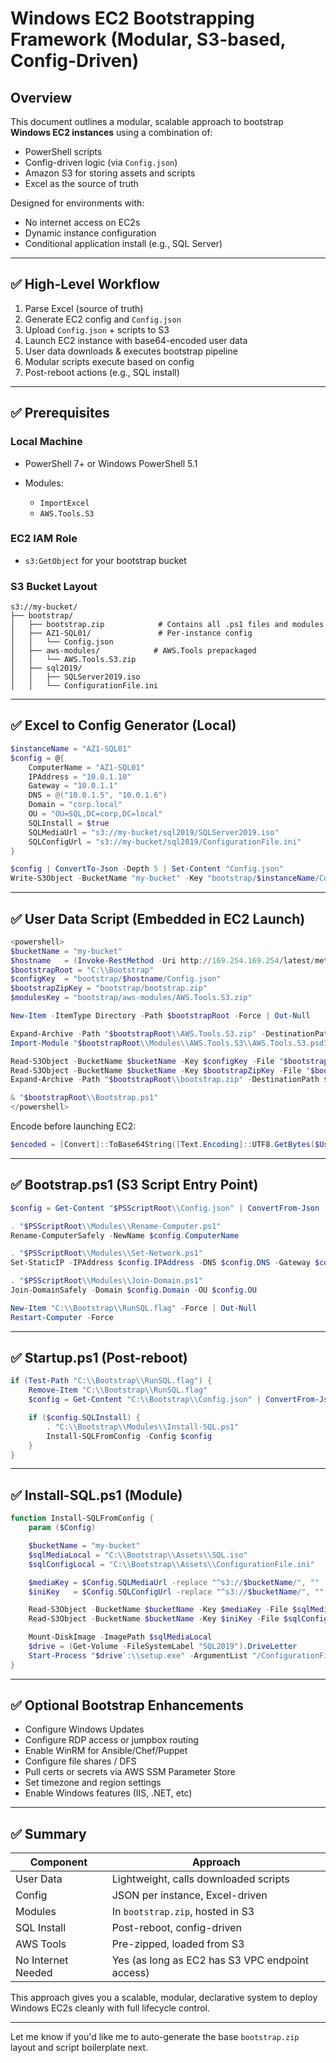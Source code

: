 # Windows EC2 Bootstrapping Framework (Modular, S3-based, Config-Driven)

## Overview

This document outlines a modular, scalable approach to bootstrap **Windows EC2 instances** using a combination of:

* PowerShell scripts
* Config-driven logic (via `Config.json`)
* Amazon S3 for storing assets and scripts
* Excel as the source of truth

Designed for environments with:

* No internet access on EC2s
* Dynamic instance configuration
* Conditional application install (e.g., SQL Server)

---

## ✅ High-Level Workflow

1. Parse Excel (source of truth)
2. Generate EC2 config and `Config.json`
3. Upload `Config.json` + scripts to S3
4. Launch EC2 instance with base64-encoded user data
5. User data downloads & executes bootstrap pipeline
6. Modular scripts execute based on config
7. Post-reboot actions (e.g., SQL install)

---

## ✅ Prerequisites

### Local Machine

* PowerShell 7+ or Windows PowerShell 5.1
* Modules:

  * `ImportExcel`
  * `AWS.Tools.S3`

### EC2 IAM Role

* `s3:GetObject` for your bootstrap bucket

### S3 Bucket Layout

```
s3://my-bucket/
├── bootstrap/
│   ├── bootstrap.zip            # Contains all .ps1 files and modules
│   ├── AZ1-SQL01/               # Per-instance config
│   │   └── Config.json
│   ├── aws-modules/            # AWS.Tools prepackaged
│   │   └── AWS.Tools.S3.zip
│   ├── sql2019/
│   │   ├── SQLServer2019.iso
│   │   └── ConfigurationFile.ini
```

---

## ✅ Excel to Config Generator (Local)

```powershell
$instanceName = "AZ1-SQL01"
$config = @{
    ComputerName = "AZ1-SQL01"
    IPAddress = "10.0.1.10"
    Gateway = "10.0.1.1"
    DNS = @("10.0.1.5", "10.0.1.6")
    Domain = "corp.local"
    OU = "OU=SQL,DC=corp,DC=local"
    SQLInstall = $true
    SQLMediaUrl = "s3://my-bucket/sql2019/SQLServer2019.iso"
    SQLConfigUrl = "s3://my-bucket/sql2019/ConfigurationFile.ini"
}

$config | ConvertTo-Json -Depth 5 | Set-Content "Config.json"
Write-S3Object -BucketName "my-bucket" -Key "bootstrap/$instanceName/Config.json" -File "Config.json"
```

---

## ✅ User Data Script (Embedded in EC2 Launch)

```powershell
<powershell>
$bucketName = "my-bucket"
$hostname   = (Invoke-RestMethod -Uri http://169.254.169.254/latest/meta-data/local-hostname).Split(".")[0]
$bootstrapRoot = "C:\\Bootstrap"
$configKey  = "bootstrap/$hostname/Config.json"
$bootstrapZipKey = "bootstrap/bootstrap.zip"
$modulesKey = "bootstrap/aws-modules/AWS.Tools.S3.zip"

New-Item -ItemType Directory -Path $bootstrapRoot -Force | Out-Null

Expand-Archive -Path "$bootstrapRoot\\AWS.Tools.S3.zip" -DestinationPath "$bootstrapRoot\\Modules" -Force
Import-Module "$bootstrapRoot\\Modules\\AWS.Tools.S3\\AWS.Tools.S3.psd1"

Read-S3Object -BucketName $bucketName -Key $configKey -File "$bootstrapRoot\\Config.json"
Read-S3Object -BucketName $bucketName -Key $bootstrapZipKey -File "$bootstrapRoot\\bootstrap.zip"
Expand-Archive -Path "$bootstrapRoot\\bootstrap.zip" -DestinationPath $bootstrapRoot -Force

& "$bootstrapRoot\\Bootstrap.ps1"
</powershell>
```

Encode before launching EC2:

```powershell
$encoded = [Convert]::ToBase64String([Text.Encoding]::UTF8.GetBytes($UserDataScript))
```

---

## ✅ Bootstrap.ps1 (S3 Script Entry Point)

```powershell
$config = Get-Content "$PSScriptRoot\\Config.json" | ConvertFrom-Json

. "$PSScriptRoot\\Modules\\Rename-Computer.ps1"
Rename-ComputerSafely -NewName $config.ComputerName

. "$PSScriptRoot\\Modules\\Set-Network.ps1"
Set-StaticIP -IPAddress $config.IPAddress -DNS $config.DNS -Gateway $config.Gateway

. "$PSScriptRoot\\Modules\\Join-Domain.ps1"
Join-DomainSafely -Domain $config.Domain -OU $config.OU

New-Item "C:\\Bootstrap\\RunSQL.flag" -Force | Out-Null
Restart-Computer -Force
```

---

## ✅ Startup.ps1 (Post-reboot)

```powershell
if (Test-Path "C:\\Bootstrap\\RunSQL.flag") {
    Remove-Item "C:\\Bootstrap\\RunSQL.flag"
    $config = Get-Content "C:\\Bootstrap\\Config.json" | ConvertFrom-Json

    if ($config.SQLInstall) {
        . "C:\\Bootstrap\\Modules\\Install-SQL.ps1"
        Install-SQLFromConfig -Config $config
    }
}
```

---

## ✅ Install-SQL.ps1 (Module)

```powershell
function Install-SQLFromConfig {
    param ($Config)

    $bucketName = "my-bucket"
    $sqlMediaLocal = "C:\\Bootstrap\\Assets\\SQL.iso"
    $sqlConfigLocal = "C:\\Bootstrap\\Assets\\ConfigurationFile.ini"

    $mediaKey = $Config.SQLMediaUrl -replace "^s3://$bucketName/", ""
    $iniKey   = $Config.SQLConfigUrl -replace "^s3://$bucketName/", ""

    Read-S3Object -BucketName $bucketName -Key $mediaKey -File $sqlMediaLocal
    Read-S3Object -BucketName $bucketName -Key $iniKey -File $sqlConfigLocal

    Mount-DiskImage -ImagePath $sqlMediaLocal
    $drive = (Get-Volume -FileSystemLabel "SQL2019").DriveLetter
    Start-Process "$drive`:\\setup.exe" -ArgumentList "/ConfigurationFile=$sqlConfigLocal /IAcceptSQLServerLicenseTerms /Q" -Wait
}
```

---

## ✅ Optional Bootstrap Enhancements

* Configure Windows Updates
* Configure RDP access or jumpbox routing
* Enable WinRM for Ansible/Chef/Puppet
* Configure file shares / DFS
* Pull certs or secrets via AWS SSM Parameter Store
* Set timezone and region settings
* Enable Windows features (IIS, .NET, etc)

---

## ✅ Summary

| Component          | Approach                                        |
| ------------------ | ----------------------------------------------- |
| User Data          | Lightweight, calls downloaded scripts           |
| Config             | JSON per instance, Excel-driven                 |
| Modules            | In `bootstrap.zip`, hosted in S3                |
| SQL Install        | Post-reboot, config-driven                      |
| AWS Tools          | Pre-zipped, loaded from S3                      |
| No Internet Needed | Yes (as long as EC2 has S3 VPC endpoint access) |

This approach gives you a scalable, modular, declarative system to deploy Windows EC2s cleanly with full lifecycle control.

---

Let me know if you'd like me to auto-generate the base `bootstrap.zip` layout and script boilerplate next.
